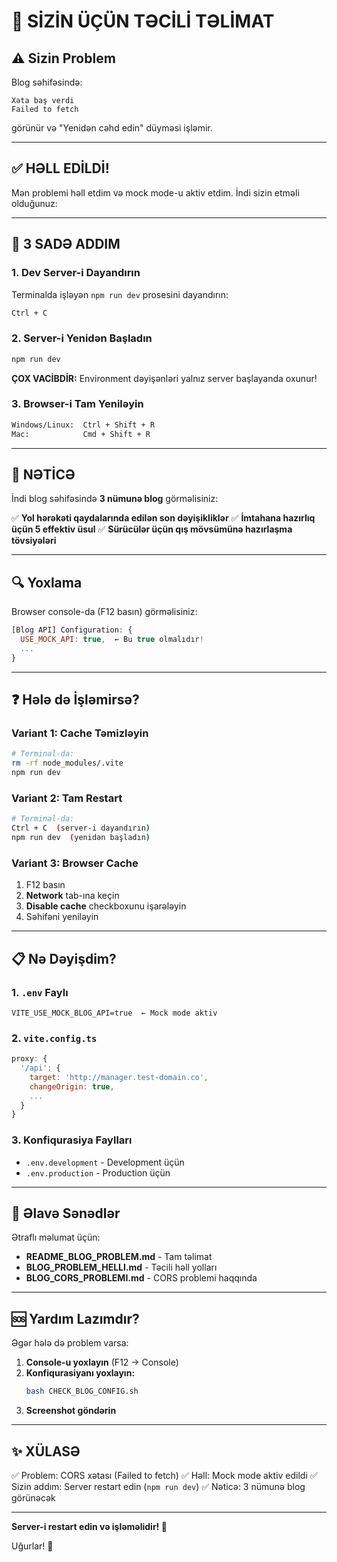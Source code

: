 # 🎯 SİZİN ÜÇÜN TƏCİLİ TƏLİMAT

## ⚠️ Sizin Problem

Blog səhifəsində:
```
Xəta baş verdi
Failed to fetch
```
görünür və "Yenidən cəhd edin" düyməsi işləmir.

---

## ✅ HƏLL EDİLDİ!

Mən problemi həll etdim və mock mode-u aktiv etdim. İndi sizin etməli olduğunuz:

---

## 🚀 3 SADƏ ADDIM

### 1. Dev Server-i Dayandırın
Terminalda işləyən `npm run dev` prosesini dayandırın:
```bash
Ctrl + C
```

### 2. Server-i Yenidən Başladın
```bash
npm run dev
```

**ÇOX VACİBDİR:** Environment dəyişənləri yalnız server başlayanda oxunur!

### 3. Browser-i Tam Yeniləyin
```bash
Windows/Linux:  Ctrl + Shift + R
Mac:            Cmd + Shift + R
```

---

## 🎉 NƏTİCƏ

İndi blog səhifəsində **3 nümunə blog** görməlisiniz:

✅ **Yol hərəkəti qaydalarında edilən son dəyişikliklər**
✅ **İmtahana hazırlıq üçün 5 effektiv üsul**
✅ **Sürücülər üçün qış mövsümünə hazırlaşma tövsiyələri**

---

## 🔍 Yoxlama

Browser console-da (F12 basın) görməlisiniz:

```javascript
[Blog API] Configuration: {
  USE_MOCK_API: true,  ← Bu true olmalıdır!
  ...
}
```

---

## ❓ Hələ də İşləmirsə?

### Variant 1: Cache Təmizləyin
```bash
# Terminal-da:
rm -rf node_modules/.vite
npm run dev
```

### Variant 2: Tam Restart
```bash
# Terminal-da:
Ctrl + C  (server-i dayandırın)
npm run dev  (yenidən başladın)
```

### Variant 3: Browser Cache
1. F12 basın
2. **Network** tab-ına keçin
3. **Disable cache** checkboxunu işarələyin
4. Səhifəni yeniləyin

---

## 📋 Nə Dəyişdim?

### 1. `.env` Faylı
```env
VITE_USE_MOCK_BLOG_API=true  ← Mock mode aktiv
```

### 2. `vite.config.ts`
```javascript
proxy: {
  '/api': {
    target: 'http://manager.test-domain.co',
    changeOrigin: true,
    ...
  }
}
```

### 3. Konfiqurasiya Faylları
- `.env.development` - Development üçün
- `.env.production` - Production üçün

---

## 📖 Əlavə Sənədlər

Ətraflı məlumat üçün:
- **README_BLOG_PROBLEM.md** - Tam təlimat
- **BLOG_PROBLEM_HELLI.md** - Təcili həll yolları  
- **BLOG_CORS_PROBLEMI.md** - CORS problemi haqqında

---

## 🆘 Yardım Lazımdır?

Əgər hələ də problem varsa:

1. **Console-u yoxlayın** (F12 → Console)
2. **Konfiqurasiyanı yoxlayın:**
   ```bash
   bash CHECK_BLOG_CONFIG.sh
   ```
3. **Screenshot göndərin**

---

## ✨ XÜLASƏ

✅ Problem: CORS xətası (Failed to fetch)
✅ Həll: Mock mode aktiv edildi
✅ Sizin addım: Server restart edin (`npm run dev`)
✅ Nəticə: 3 nümunə blog görünəcək

---

**Server-i restart edin və işləməlidir! 🚀**

Uğurlar! 🎉
